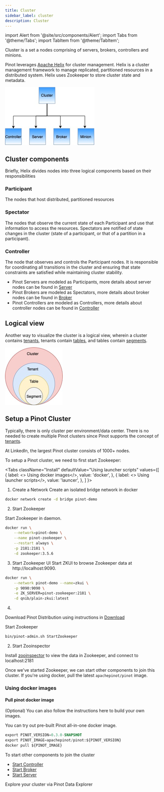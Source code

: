 ```yaml
---
title: Cluster
sidebar_label: cluster
description: Cluster
---
```


import Alert from '@site/src/components/Alert';
import Tabs from '@theme/Tabs';
import TabItem from '@theme/TabItem';

Cluster is a set a nodes comprising of servers, brokers, controllers and minions.

Pinot leverages [Apache Helix](http://helix.apache.org) for cluster management. Helix is a cluster management framework to manage replicated, partitioned resources in a distributed system. Helix uses Zookeeper to store cluster state and metadata.

![Cluster Components](../../static/img/components/components.png)

## Cluster components

Briefly, Helix divides nodes into three logical components based on their responsibilities

### Participant

The nodes that host distributed, partitioned resources

### Spectator

The nodes that observe the current state of each Participant and use that information to access the resources. Spectators are notified of state changes in the cluster (state of a participant, or that of a partition in a participant).

### Controller

The node that observes and controls the Participant nodes. It is responsible for coordinating all transitions in the cluster and ensuring that state constraints are satisfied while maintaining cluster stability.

- Pinot Servers are modeled as Participants, more details about server nodes can be found in [Server](../../docs/components/server)
- Pinot Brokers are modeled as Spectators, more details about broker nodes can be found in [Broker](../../docs/components/broker)
- Pinot Controllers are modeled as Controllers, more details about controller nodes can be found in [Controller](../../docs/components/controller)

## Logical view

Another way to visualize the cluster is a logical view, wherein a cluster contains [tenants](../../docs/components/segments), tenants contain [tables](../../docs/components/tables), and tables contain [segments](../../docs/components/segments).

![Logical View](../../static/img/components/ClusterLogical.png)

## Setup a Pinot Cluster

Typically, there is only cluster per environment/data center. There is no needed to create multiple Pinot clusters since Pinot supports the concept of [tenants](../../docs/components/tenants).

At LinkedIn, the largest Pinot cluster consists of 1000+ nodes.

To setup a Pinot cluster, we need to first start Zookeeper:

<Tabs
  className="Install"
  defaultValue="Using launcher scripts"
  values={[
    { label: <><i className="Using docker images"></i> Using docker images</>, value: 'docker', },
    { label: <><i className="Using launcher scripts"></i> Using launcher scripts</>, value: 'launcer', },
  ]
}>

<TabItem value="docker">

1. Create a Network
Create an isolated bridge network in docker

```bash
docker network create -d bridge pinot-demo
```

2. Start Zookeeper

Start Zookeeper in daemon.

```bash
docker run \
    --network=pinot-demo \
    --name pinot-zookeeper \
    --restart always \
    -p 2181:2181 \
    -d zookeeper:3.5.6
```

3. Start Zookeeper UI
Start  ZKUI to browse Zookeeper data at http://localhost:9090.

```bash
docker run \
    --network pinot-demo --name=zkui \
    -p 9090:9090 \
    -e ZK_SERVER=pinot-zookeeper:2181 \
    -d qnib/plain-zkui:latest
```

4. 

</TabItem>

<TabItem value="launcer">

Download Pinot Distribution using instructions in [Download]()

Start Zookeeper

```bash
bin/pinot-admin.sh StartZookeeper
```

2. Start Zooinspector

Install [zooinspector](https://github.com/jfim/zooinspector) to view the data in Zookeeper, and connect to localhost:2181

</TabItem>

</Tabs>

Once we've started Zookeeper, we can start other components to join this cluster. If you're using docker, pull the latest `apachepinot/pinot` image. 

### Using docker images

#### Pull pinot docker image

(Optional) You can also follow the instructions here to build your own images.<br />

You can try out pre-built Pinot all-in-one docker image.

```sql
export PINOT_VERSION=0.3.0-SNAPSHOT
export PINOT_IMAGE=apachepinot/pinot:${PINOT_VERSION}
docker pull ${PINOT_IMAGE}
```

To start other components to join the cluster

- [Start Controller]()
- [Start Broker]()
- [Start Server]()

Explore your cluster via Pinot Data Explorer
